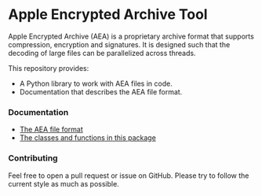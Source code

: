 # Apple Encrypted Archive Tool
Apple Encrypted Archive (AEA) is a proprietary archive format that supports compression, encryption and signatures. It is designed such that the decoding of large files can be parallelized across threads.

This repository provides:
* A Python library to work with AEA files in code.
* Documentation that describes the AEA file format.

### Documentation
* [The AEA file format](https://github.com/kinnay/AEA/blob/main/FORMAT.md)
* [The classes and functions in this package](https://aea.readthedocs.io)

### Contributing
Feel free to open a pull request or issue on GitHub. Please try to follow the current style as much as possible.
